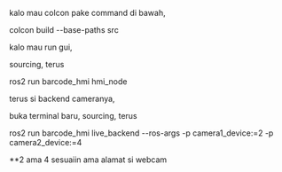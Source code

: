 kalo mau colcon pake command di bawah,

colcon build --base-paths src

kalo mau run gui,

sourcing, terus

ros2 run barcode_hmi hmi_node

terus si backend cameranya,

buka terminal baru, sourcing, terus

ros2 run barcode_hmi live_backend --ros-args -p camera1_device:=2 -p camera2_device:=4

**2 ama 4 sesuaiin ama alamat si webcam